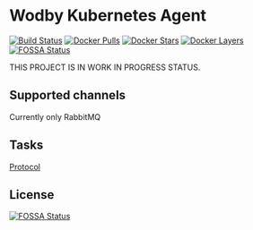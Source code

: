 # Wodby Kubernetes Agent

[![Build Status](https://travis-ci.com/wodby/kube-agent.svg?branch=master)](https://travis-ci.com/wodby/kube-agent)
[![Docker Pulls](https://img.shields.io/docker/pulls/wodby/kube-agent.svg)](https://hub.docker.com/r/wodby/kube-agent)
[![Docker Stars](https://img.shields.io/docker/stars/wodby/kube-agent.svg)](https://hub.docker.com/r/wodby/kube-agent)
[![Docker Layers](https://images.microbadger.com/badges/image/wodby/kube-agent.svg)](https://microbadger.com/images/wodby/kube-agent)
[![FOSSA Status](https://app.fossa.io/api/projects/git%2Bgithub.com%2Fwodby%2Fkube-agent.svg?type=shield)](https://app.fossa.io/projects/git%2Bgithub.com%2Fwodby%2Fkube-agent?ref=badge_shield)

THIS PROJECT IS IN WORK IN PROGRESS STATUS.

## Supported channels

Currently only RabbitMQ

## Tasks

[Protocol](protocol.yml)


## License
[![FOSSA Status](https://app.fossa.io/api/projects/git%2Bgithub.com%2Fwodby%2Fkube-agent.svg?type=large)](https://app.fossa.io/projects/git%2Bgithub.com%2Fwodby%2Fkube-agent?ref=badge_large)